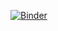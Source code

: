 [![Binder](https://mybinder.org/badge_logo.svg)](https://mybinder.org/v2/gh/lewagon/python-scraping-workshop/master)

